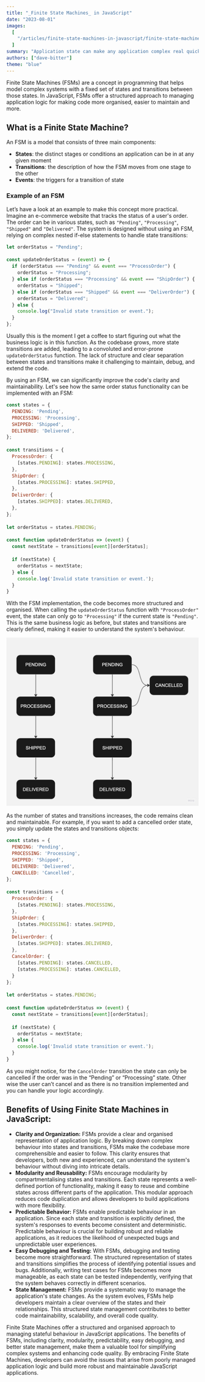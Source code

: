 ```yaml
---
title: "_Finite State Machines_ in JavaScript"
date: "2023-08-01"
images:
  [
    "/articles/finite-state-machines-in-javascript/finite-state-machines-in-javascript.jpg",
  ]
summary: "Application state can make any application complex real quick. Let’s have a look at Finite State Machines in Javascript to resolve some of these complexities."
authors: ["dave-bitter"]
theme: "blue"
---
```


Finite State Machines (FSMs) are a concept in programming that helps model complex systems with a fixed set of states and transitions between those states. In JavaScript, FSMs offer a structured approach to managing application logic for making code more organised, easier to maintain and more.

## What is a Finite State Machine?

An FSM is a model that consists of three main components:

- **States**: the distinct stages or conditions an application can be in at any given moment
- **Transitions**: the description of how the FSM moves from one stage to the other
- **Events**: the triggers for a transition of state

### Example of an FSM

Let’s have a look at an example to make this concept more practical. Imagine an e-commerce website that tracks the status of a user's order. The order can be in various states, such as `"Pending"`, `"Processing"`, `"Shipped"` and `"Delivered"`. The system is designed without using an FSM, relying on complex nested if-else statements to handle state transitions:

```jsx
let orderStatus = "Pending";

const updateOrderStatus = (event) => {
  if (orderStatus === "Pending" && event === "ProcessOrder") {
    orderStatus = "Processing";
  } else if (orderStatus === "Processing" && event === "ShipOrder") {
    orderStatus = "Shipped";
  } else if (orderStatus === "Shipped" && event === "DeliverOrder") {
    orderStatus = "Delivered";
  } else {
    console.log("Invalid state transition or event.");
  }
};
```

Usually this is the moment I get a coffee to start figuring out what the business logic is in this function. As the codebase grows, more state transitions are added, leading to a convoluted and error-prone `updateOrderStatus` function. The lack of structure and clear separation between states and transitions make it challenging to maintain, debug, and extend the code.

By using an FSM, we can significantly improve the code's clarity and maintainability. Let's see how the same order status functionality can be implemented with an FSM:

```jsx
const states = {
  PENDING: 'Pending',
  PROCESSING: 'Processing',
  SHIPPED: 'Shipped',
  DELIVERED: 'Delivered',
};

const transitions = {
  ProcessOrder: {
    [states.PENDING]: states.PROCESSING,
  },
  ShipOrder: {
    [states.PROCESSING]: states.SHIPPED,
  },
  DeliverOrder: {
    [states.SHIPPED]: states.DELIVERED,
  },
};

let orderStatus = states.PENDING;

const function updateOrderStatus => (event) {
  const nextState = transitions[event][orderStatus];

  if (nextState) {
    orderStatus = nextState;
  } else {
    console.log('Invalid state transition or event.');
  }
}
```

With the FSM implementation, the code becomes more structured and organised. When calling the `updateOrderStatus` function with `"ProcessOrder"` event, the state can only go to `"Processing"` if the current state is `"Pending"`. This is the same business logic as before, but states and transitions are clearly defined, making it easier to understand the system's behaviour.

![Flow chart representing the transitions mentioned above](./images/finite-state-machines-in-javascript/finite-state-machines-in-javascript-example-flow-chart.jpg)

As the number of states and transitions increases, the code remains clean and maintainable. For example, if you want to add a cancelled order state, you simply update the states and transitions objects:

```jsx {6, 19-22, 32-34}
const states = {
  PENDING: 'Pending',
  PROCESSING: 'Processing',
  SHIPPED: 'Shipped',
  DELIVERED: 'Delivered',
  CANCELLED: 'Cancelled',
};

const transitions = {
  ProcessOrder: {
    [states.PENDING]: states.PROCESSING,
  },
  ShipOrder: {
    [states.PROCESSING]: states.SHIPPED,
  },
  DeliverOrder: {
    [states.SHIPPED]: states.DELIVERED,
  },
  CancelOrder: {
    [states.PENDING]: states.CANCELLED,
    [states.PROCESSING]: states.CANCELLED,
  }
};

let orderStatus = states.PENDING;

const function updateOrderStatus => (event) {
  const nextState = transitions[event][orderStatus];

  if (nextState) {
    orderStatus = nextState;
  } else {
    console.log('Invalid state transition or event.');
  }
}
```

As you might notice, for the `CancelOrder` transition the state can only be cancelled if the order was in the “Pending” or “Processing” state. Other wise the user can’t cancel and as there is no transition implemented and you can handle your logic accordingly.

## Benefits of Using Finite State Machines in JavaScript:

- **Clarity and Organization:**
  FSMs provide a clear and organised representation of application logic. By breaking down complex behaviour into states and transitions, FSMs make the codebase more comprehensible and easier to follow. This clarity ensures that developers, both new and experienced, can understand the system's behaviour without diving into intricate details.
- **Modularity and Reusability:**
  FSMs encourage modularity by compartmentalising states and transitions. Each state represents a well-defined portion of functionality, making it easy to reuse and combine states across different parts of the application. This modular approach reduces code duplication and allows developers to build applications with more flexibility.
- **Predictable Behavior:**
  FSMs enable predictable behaviour in an application. Since each state and transition is explicitly defined, the system's responses to events become consistent and deterministic. Predictable behaviour is crucial for building robust and reliable applications, as it reduces the likelihood of unexpected bugs and unpredictable user experiences.
- **Easy Debugging and Testing:**
  With FSMs, debugging and testing become more straightforward. The structured representation of states and transitions simplifies the process of identifying potential issues and bugs. Additionally, writing test cases for FSMs becomes more manageable, as each state can be tested independently, verifying that the system behaves correctly in different scenarios.
- **State Management:**
  FSMs provide a systematic way to manage the application's state changes. As the system evolves, FSMs help developers maintain a clear overview of the states and their relationships. This structured state management contributes to better code maintainability, scalability, and overall code quality.

Finite State Machines offer a structured and organised approach to managing stateful behaviour in JavaScript applications. The benefits of FSMs, including clarity, modularity, predictability, easy debugging, and better state management, make them a valuable tool for simplifying complex systems and enhancing code quality. By embracing Finite State Machines, developers can avoid the issues that arise from poorly managed application logic and build more robust and maintainable JavaScript applications.
